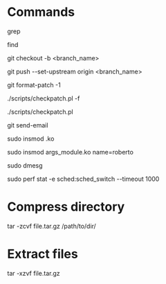 # Commands

grep

find

git checkout -b <branch_name>

git push --set-upstream origin <branch_name>

git format-patch -1 <sha>

./scripts/checkpatch.pl -f <file>

./scripts/checkpatch.pl <patch>

git send-email <patch>

sudo insmod <module>.ko

sudo insmod args_module.ko name=roberto

sudo dmesg

sudo perf stat -e sched:sched_switch --timeout 1000

# Compress directory
tar -zcvf file.tar.gz /path/to/dir/

# Extract files
tar -xzvf file.tar.gz
